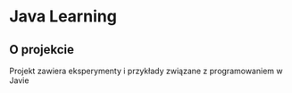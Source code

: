 # Java Learning

## O projekcie

Projekt zawiera eksperymenty i przykłady związane z programowaniem w Javie

